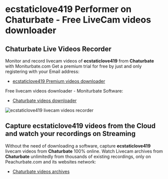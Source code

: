 # ecstaticlove419 Performer on Chaturbate - Free LiveCam videos downloader

## Chaturbate Live Videos Recorder

Monitor and record livecam videos of **ecstaticlove419** from **Chaturbate** with Moniturbate.com
Get a premium trial for free by just and only registering with your Email address:
* [ecstaticlove419 Premium videos downloader](https://moniturbate.com/request-demo-licence-key.html)

Free livecam videos downloader - Moniturbate Software:
* [Chaturbate videos downloader](https://moniturbate.com/moniturbate-download-software.html)

![ecstaticlove419 livecam videos recorder](https://peachurnet.com/templates/moniturbate-software.png)


## Capture ecstaticlove419 videos from the Cloud and watch your recordings on Streaming

Without the need of downloading a software, capture **ecstaticlove419** livecam videos from **Chaturbate** 100% online.
Watch Livecam archives from **Chaturbate** unlimitedly from thousands of existing recordings, only on Peachurbate.com and its websites network:
* [Chaturbate videos archives](https://peachurnet.com/)